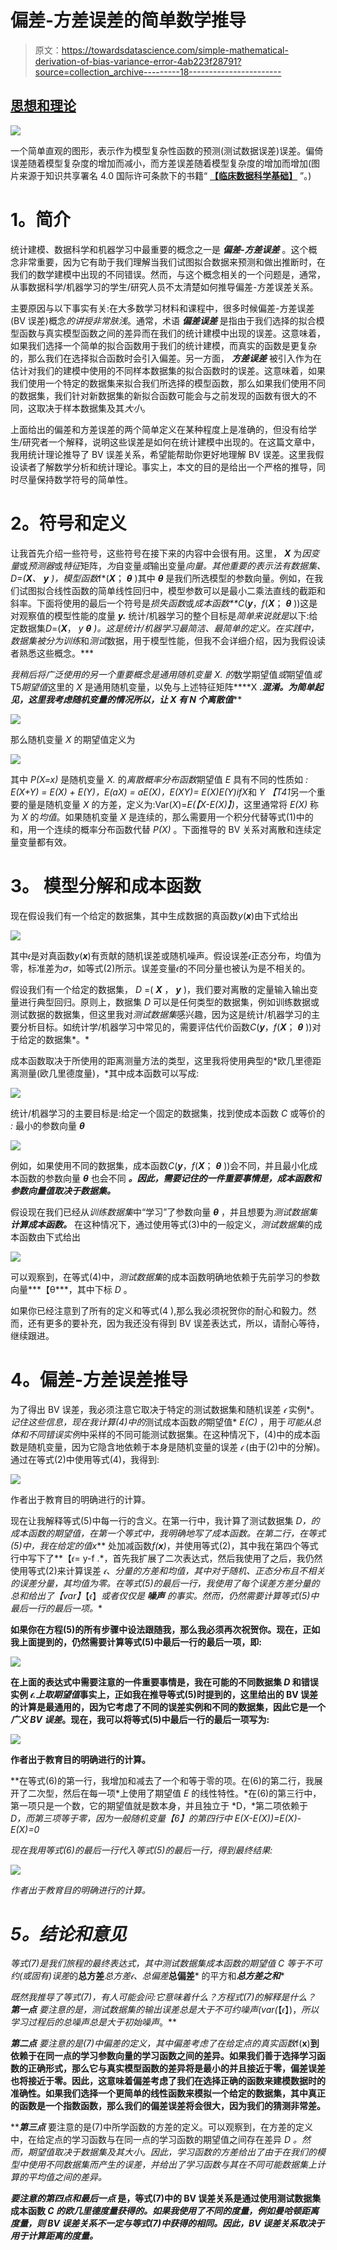 # 偏差-方差误差的简单数学推导

> 原文：<https://towardsdatascience.com/simple-mathematical-derivation-of-bias-variance-error-4ab223f28791?source=collection_archive---------18----------------------->

## [思想和理论](https://towardsdatascience.com/tagged/thoughts-and-theory)

![](img/e5c70551cba9efc16b2ec4c1516a1671.png)

一个简单直观的图形，表示作为模型复杂性函数的预测(测试数据误差)误差。偏倚误差随着模型复杂度的增加而减小，而方差误差随着模型复杂度的增加而增加(图片来源于知识共享署名 4.0 国际许可条款下的书籍“ [**【临床数据科学基础】**](https://www.ncbi.nlm.nih.gov/books/NBK543527/) ”。)

# **1。简介**

统计建模、数据科学和机器学习中最重要的概念之一是 ***偏差-方差误差*** 。这个概念非常重要，因为它有助于我们理解当我们试图拟合数据来预测和做出推断时，在我们的数学建模中出现的不同错误。然而，与这个概念相关的一个问题是，通常，从事数据科学/机器学习的学生/研究人员不太清楚如何推导偏差-方差误差关系。

主要原因与以下事实有关:在大多数学习材料和课程中，很多时候偏差-方差误差(BV 误差)概念*的讲授非常肤浅*。通常，术语 ***偏差误差*** 是指由于我们选择的拟合模型函数与真实模型函数之间的差异而在我们的统计建模中出现的误差。这意味着，如果我们选择一个简单的拟合函数用于我们的统计建模，而真实的函数是更复杂的，那么我们在选择拟合函数时会引入偏差。另一方面， ***方差误差*** 被引入作为在估计对我们的建模中使用的不同样本数据集的拟合函数时的误差。这意味着，如果我们使用一个特定的数据集来拟合我们所选择的模型函数，那么如果我们使用不同的数据集，我们针对新数据集的新拟合函数可能会与之前发现的函数有很大的不同，这取决于样本数据集及其*大小*。

上面给出的偏差和方差误差的两个简单定义在某种程度上是准确的，但没有给学生/研究者一个解释，说明这些误差是如何在统计建模中出现的。在这篇文章中，我用统计理论推导了 BV 误差关系，希望能帮助你更好地理解 BV 误差。这里我假设读者了解数学分析和统计理论。事实上，本文的目的是给出一个严格的推导，同时尽量保持数学符号的简单性。

# **2。符号和定义**

让我首先介绍一些符号，这些符号在接下来的内容中会很有用。这里， ***X*** 为*因变量*或*预测器*或*特征*矩阵，*为*自变量*或*输出变量*向量。其他重要的表示法有数据集、*D*=(***X***、 ***y*** )，模型函数*f*(***X***； ***θ*** )其中 ***θ*** 是我们所选模型的参数向量。例如，在我们试图拟合线性函数的简单线性回归中，模型参数可以是最小二乘法直线的截距和斜率。下面将使用的最后一个符号是*损失函数*或*成本函数**C*(***y***，*f*(***X***； ***θ*** ))这是对观察值的模型性能的度量 ***y.*** 统计/机器学习的整个目标是*简单来说就是*以下:给定数据集*D*=(***X***， ***y* ***θ*** )。这是统计/机器学习最简洁、最简单的定义。在实践中，数据集被分为*训练*和*测试*数据，用于模型性能，但我不会详细介绍，因为我假设读者熟悉这些概念。***

*我稍后将广泛使用的另一个重要概念是通用随机变量 *X.* 的*数学期望值*或*期望值*或*T5*期望值*这里的 *X* 是通用随机变量，以免与上述特征矩阵****X .****混淆。为简单起见，这里我考虑随机变量*的情况所以，让 *X* 有 *N* 个离散值*****

![](img/5e738377b4e2538fa5eb030f45626f54.png)

那么随机变量 *X* 的期望值定义为

![](img/b8a063b3288983b0ff4614bbb3cade2e.png)

其中 *P(X=x)* 是随机变量 *X.* 的*离散概率分布函数*期望值 *E* 具有不同的性质如 *: E(X+Y) = E(X) + E(Y)，E(aX) = aE(X)，E(XY)= E(X)E(Y)*if*X*和 *Y 【T41*另一个重要的量是随机变量 *X* 的方差，定义为:Var(*X*)=*E(【X-E(X)】)*，这里通常将 *E(X)* 称为 *X* 的*均值*。如果随机变量 *X* 是连续的，那么需要用一个积分代替等式(1)中的和，用一个连续的概率分布函数代替 *P(X)* 。下面推导的 BV 关系对离散和连续定量变量都有效。

# **3。** **模型分解和成本函数**

现在假设我们有一个给定的数据集，其中生成数据的真函数*y*(***x***)由下式给出

![](img/22188f3c0f73cfd19e030e48668d42ac.png)

其中𝜖是对真函数*y*(***x***)有贡献的随机误差或随机噪声。假设误差𝜖正态分布，均值为零，标准差为𝜎，如等式(2)所示。误差变量𝜖的不同分量也被认为是不相关的。

假设我们有一个给定的数据集， *D* =( ***X*** ， ***y*** )，我们要对离散的定量输入输出变量进行典型回归。原则上，数据集 *D* 可以是任何类型的数据集，例如训练数据或测试数据的数据集，但这里我对*测试数据集*感兴趣，因为这是统计/机器学习的主要分析目标。如统计学/机器学习中常见的，需要评估代价函数*C*(***y***，*f*(***X***； ***θ*** ))对于给定的数据集*。*

成本函数取决于所使用的距离测量方法的类型，这里我将使用典型的*欧几里德距离测量(欧几里德度量)，*其中成本函数可以写成:

![](img/8bef0ab541d308e1e54cd8769d51d991.png)

统计/机器学习的主要目标是:给定一个固定的数据集，找到使成本函数 *C* 或等价的 *:* 最小的参数向量 ***θ***

![](img/377b076a4b6107c4389a932359702cf0.png)

例如，如果使用不同的数据集，成本函数*C*(***y***，*f*(***X***； ***θ*** ))会不同，并且最小化成本函数的参数向量 ***θ*** 也会不同 ***。因此，需要记住的一件重要事情是，成本函数和参数向量值取决于数据集。***

假设现在我们已经从*训练数据集*中“学习”了参数向量 ***θ*** ，并且想要为*测试数据集* ***计算成本函数。*** 在这种情况下，通过使用等式(3)中的一般定义，*测试数据集*的成本函数由下式给出

![](img/ff6f2435519c4d322300901a70bf3c43.png)

可以观察到，在等式(4)中，*测试数据集*的成本函数明确地依赖于先前学习的参数向量***【θ***，其中下标 *D* 。

如果你已经注意到了所有的定义和等式(4 ),那么我必须祝贺你的耐心和毅力。然而，还有更多的要补充，因为我还没有得到 BV 误差表达式，所以，请耐心等待，继续跟进。

# **4。偏差-方差误差推导**

为了得出 BV 误差，我必须注意它取决于特定的测试数据集和随机误差 *𝜖* 实例*。*记住这些信息，现在我计算(4)中的*测试成本函数*的*期望值* *E(C)* ，用于*可能从总体和不同错误实例*中采样的不同可能测试数据集。在这种情况下，(4)中的成本函数是随机变量，因为它隐含地依赖于本身是随机变量的误差 *𝜖* (由于(2)中的分解)。通过在等式(2)中使用等式(4)，我得到:

![](img/e71f6eff7f0052ddf82fa06163bfb3ee.png)

作者出于教育目的明确进行的计算。

现在让我解释等式(5)中每一行的含义。在第一行中，我计算了测试数据集 *D，*的成本函数的期望值，在第一个等式中，我明确地写了成本函数。在第二行，在等式(5)中，我在给定的值***x*** 处加减函数*f(****x****)*，并使用等式(2)，其中我在第四个等式行中写下了**【𝜖= y-f .*，首先我扩展了二次表达式，然后我使用了之后，我仍然使用等式(2)来计算误差 *𝜖、*分量的方差和均值，其中对于随机、正态分布且不相关的误差分量*，其均值为零。*在等式(5)的最后一行，我使用了每个误差方差分量的总和给出了*【var】*【𝜖】*或者仅仅是 ***噪声*** 的事实。然而，仍然需要计算等式(5)中最后一行的最后一项。**

**如果你在方程(5)的所有步骤中设法跟随我，那么我必须再次祝贺你。现在，正如我上面提到的，仍然需要计算等式(5)中最后一行的最后一项，即:**

**![](img/adcac2fb46bf051e0155b032cdd65a96.png)**

**在上面的表达式中需要注意的一件重要事情是，我在可能的不同数据集 *D* 和错误实例 *𝜖.上取期望值*事实上，正如我在推导等式(5)时提到的，这里给出的 BV 误差的计算是最通用的，因为它考虑了不同的误差实例和不同的数据集，因此它是一个*广义 BV 误差*。现在，我可以将等式(5)中最后一行的最后一项写为:**

**![](img/53bccde4bfcc75d65e54a1449d9e7495.png)**

**作者出于教育目的明确进行的计算。**

**在等式(6)的第一行，我增加和减去了一个和等于零的项。在(6)的第二行，我展开了二次型，然后在每一项*上使用了期望值 *E* 的线性特性。*在(6)的第三行中，第一项只是一个数，它的期望值就是数本身，并且独立于 *D，*第二项依赖于 *D，*而第三项等于零，因为一般随机变量*【6】*的第四行中 *E(X-E(X))=E(X)-E(X)=0***

*现在我用等式(6)的最后一行代入等式(5)的最后一行，得到最终结果:*

*![](img/f1bda5e854a363c34414460458ae9a1a.png)*

*作者出于教育目的明确进行的计算。*

# ***5。结论和意见***

*等式(7)是我们旅程的最终表达式，其中测试数据集成本函数的期望值 *C* 等于不可约(或固有)误差*的**总方差***总方差𝜖、总偏差***总偏差*** 的平方和***总方差之和****

*既然我推导了等式(7)，有人可能会问:它意味着什么？方程式(7)的解释是什么？ ***第一点*** 要注意的是，测试数据集的输出误差总是大于不可约噪声(var(*【𝜖】)，*所以学习过程后的总噪声总是大于初始噪声*。**

****第二点*** 要注意的是(7)中偏差的定义，其中偏差考虑了在给定点的真实函数*f(****x****)**到依赖于在同一点的学习参数向量的学习函数之间的差异。如果我们善于选择学习函数的正确形式，那么它与真实模型函数的差异将是最小的并且接近于零，偏差误差也将接近于零。因此，这意味着偏差考虑了我们在选择正确的函数来建模数据时的准确性。如果我们选择一个更简单的线性函数来模拟一个给定的数据集，其中真正的函数是一个指数函数，那么我们的偏差误差将会很大，因为我们的猜测非常差。**

*****第三点*** 要注意的是(7)中所学函数的方差的定义。可以观察到，在方差的定义中，在给定点的学习函数与在同一点的学习函数的期望值之间存在差异 *D* *。*然而，期望值取决于数据集及其*大小。*因此，学习函数的方差给出了由于在我们的模型中使用不同数据集而产生的误差，并给出了学习函数与其在不同可能数据集上计算的平均值之间的差异。**

*****要注意的第四点和最后一点*** 是，等式(7)中的 BV 误差关系是通过使用测试数据集成本函数 *C 的欧几里德度量获得的。如果我使用了不同的度量，例如曼哈顿距离度量，则 BV 误差关系不一定与等式(7)中获得的相同。因此，BV 误差关系取决于用于计算距离的度量。***